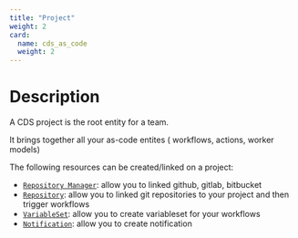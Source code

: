 ```yaml
---
title: "Project"
weight: 2
card:
  name: cds_as_code
  weight: 2
---
```


# Description

A CDS project is the root entity for a team.

It brings together all your as-code entites ( workflows, actions, worker models)

The following resources can be created/linked on a project:

* [`Repository Manager`](./repository_manager/): allow you to linked github, gitlab, bitbucket
* [`Repository`](./repository/): allow you to linked git repositories to your project and then trigger workflows
* [`VariableSet`](./variableset/): allow you to create variableset for your workflows
* [`Notification`](./notification/): allow you to create notification

